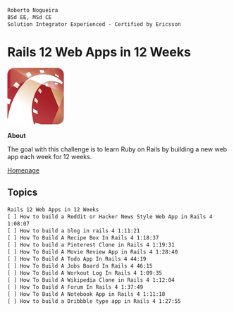 ```
Roberto Nogueira  
BSd EE, MSd CE
Solution Integrator Experienced - Certified by Ericsson
```
# Rails 12 Web Apps in 12 Weeks

![project image](images/rails.png)

**About**

The goal with this challenge is to learn Ruby on Rails by building a new web app each week for 12 weeks.

[Homepage](https://www.youtube.com/playlist?list=PL23ZvcdS3XPLNdRYB_QyomQsShx59tpc-)

## Topics
```
Rails 12 Web Apps in 12 Weeks
[ ] How to build a Reddit or Hacker News Style Web App in Rails 4 1:08:07
[ ] How to build a blog in rails 4 1:11:21
[ ] How To Build A Recipe Box In Rails 4 1:18:37
[ ] How to build a Pinterest Clone in Rails 4 1:19:31
[ ] How To Build A Movie Review App in Rails 4 1:28:40
[ ] How To Build A Todo App In Rails 4 44:19
[ ] How To Build A Jobs Board In Rails 4 46:15
[ ] How To Build A Workout Log In Rails 4 1:09:35
[ ] How To Build A Wikipedia Clone in Rails 4 1:12:04
[ ] How To Build A Forum In Rails 4 1:37:49
[ ] How To Build A Notebook App in Rails 4 1:11:18
[ ] How to build a Dribbble type app in Rails 4 1:27:55
```
